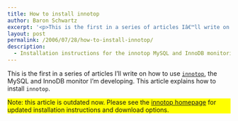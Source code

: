```yaml
---
title: How to install innotop
author: Baron Schwartz
excerpt: '<p>This is the first in a series of articles Iâ€™ll write on how to use innotop, the MySQL and InnoDB monitor Iâ€™m developing. This article explains how to install innotop.</p>'
layout: post
permalink: /2006/07/28/how-to-install-innotop/
description:
  - Installation instructions for the innotop MySQL and InnoDB monitoring tool.
---
```

This is the first in a series of articles I&#8217;ll write on how to use [`innotop`][1], the MySQL and InnoDB monitor I&#8217;m developing. This article explains how to install `innotop`.

<p style="background:yellow">
  Note: this article is outdated now. Please see the <a href="/innotop/">innotop homepage</a> for updated installation instructions and download options.
</p>

 [1]: /innotop/
